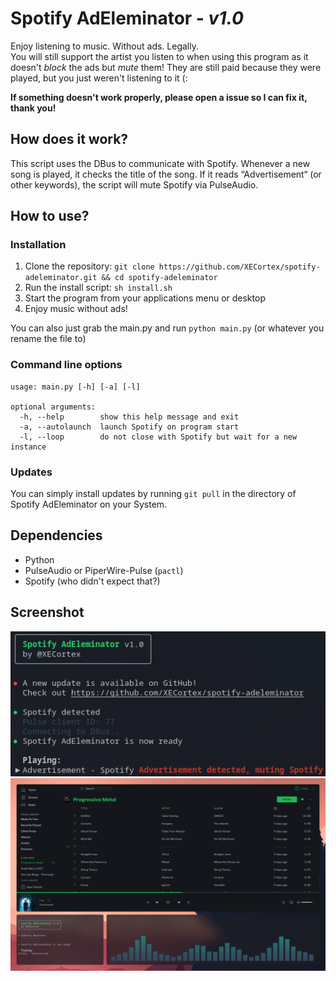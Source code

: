 # Spotify AdEleminator - _v1.0_
Enjoy listening to music. Without ads. Legally.\
You will still support the artist you listen to when using this program as it doesn't _block_ the ads but _mute_ them! They are still paid because they were played, but you just weren't listening to it (:

**If something doesn't work properly, please open a issue so I can fix it, thank you!**

## How does it work?
This script uses the DBus to communicate with Spotify.
Whenever a new song is played, it checks the title of the song. If it reads “Advertisement“ (or other keywords), the script will mute Spotify via PulseAudio.

## How to use?
### Installation
1. Clone the repository: `git clone https://github.com/XECortex/spotify-adeleminator.git && cd spotify-adeleminator`
2. Run the install script: `sh install.sh`
3. Start the program from your applications menu or desktop
4. Enjoy music without ads!

You can also just grab the main.py and run `python main.py` (or whatever you rename the file to)

### Command line options
```
usage: main.py [-h] [-a] [-l]

optional arguments:
  -h, --help        show this help message and exit
  -a, --autolaunch  launch Spotify on program start
  -l, --loop        do not close with Spotify but wait for a new instance
```

### Updates
You can simply install updates by running `git pull` in the directory of Spotify AdEleminator on your System.

## Dependencies
- Python
- PulseAudio or PiperWire-Pulse (`pactl`)
- Spotify (who didn't expect that?)

## Screenshot
![Screenshot](https://raw.githubusercontent.com/XECortex/spotify-adeleminator/main/terminal.png)
![Screenshot](https://raw.githubusercontent.com/XECortex/spotify-adeleminator/main/screenshot.png)
